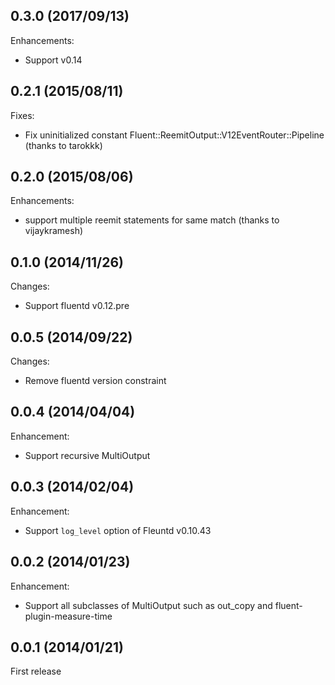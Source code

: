## 0.3.0 (2017/09/13)

Enhancements:

* Support v0.14

## 0.2.1 (2015/08/11)

Fixes:

* Fix uninitialized constant Fluent::ReemitOutput::V12EventRouter::Pipeline (thanks to tarokkk)

## 0.2.0 (2015/08/06)

Enhancements:

* support multiple reemit statements for same match (thanks to vijaykramesh)

## 0.1.0 (2014/11/26)

Changes:

* Support fluentd v0.12.pre

## 0.0.5 (2014/09/22)

Changes:

* Remove fluentd version constraint

## 0.0.4 (2014/04/04)

Enhancement:

* Support recursive MultiOutput

## 0.0.3 (2014/02/04)

Enhancement:

* Support `log_level` option of Fleuntd v0.10.43

## 0.0.2  (2014/01/23)

Enhancement:

* Support all subclasses of MultiOutput such as out_copy and fluent-plugin-measure-time

## 0.0.1  (2014/01/21)

First release

